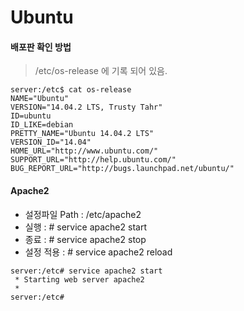 # Ubuntu
#### 배포판 확인 방법
> /etc/os-release 에 기록 되어 있음.

```
server:/etc$ cat os-release
NAME="Ubuntu"
VERSION="14.04.2 LTS, Trusty Tahr"
ID=ubuntu
ID_LIKE=debian
PRETTY_NAME="Ubuntu 14.04.2 LTS"
VERSION_ID="14.04"
HOME_URL="http://www.ubuntu.com/"
SUPPORT_URL="http://help.ubuntu.com/"
BUG_REPORT_URL="http://bugs.launchpad.net/ubuntu/"
```
#### Apache2
* 설정파일 Path : /etc/apache2
* 실행 : # service apache2 start
* 종료 : # service apache2 stop
* 설정 적용 : # service apache2 reload

```
server:/etc# service apache2 start
 * Starting web server apache2
 *
server:/etc# 
```

